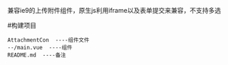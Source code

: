
兼容ie9的上传附件组件，原生js利用iframe以及表单提交来兼容，不支持多选

#构建项目
```
AttachmentCon  ----组件文件
--/main.vue  ----组件
README.md  ----备注
```
